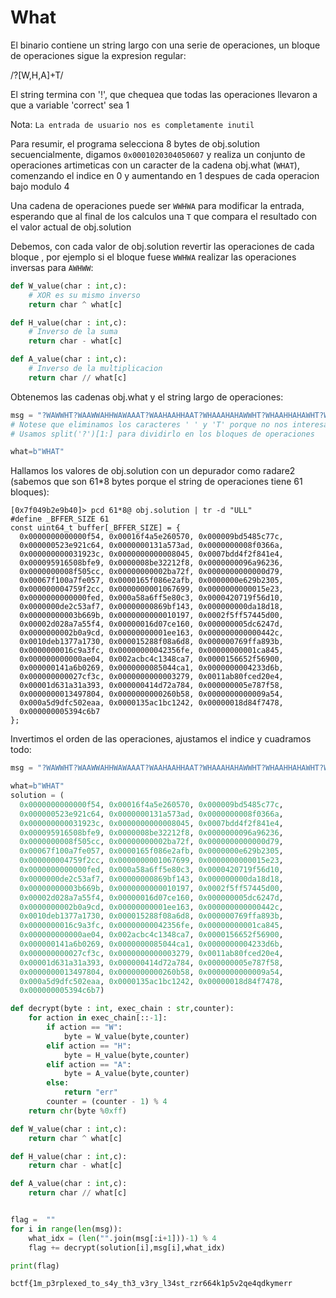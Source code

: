 # What

El binario contiene un string largo con una serie de operaciones, un bloque de operaciones sigue la expresion regular:
 
 /?[W,H,A]+T/

El string termina con '!', que chequea que todas las operaciones llevaron a que a variable 'correct' sea 1

Nota: `La entrada de usuario nos es completamente inutil`

Para resumir, el programa selecciona 8 bytes de obj.solution secuencialmente, digamos `0x0001020304050607` y realiza un conjunto de operaciones artimeticas con un caracter de la cadena obj.what (`WHAT`), comenzando el indice en 0 y aumentando en 1 despues de cada operacion bajo modulo 4

Una cadena de operaciones puede ser `WWHWA` para modificar la entrada, esperando que al final de los calculos una `T` que compara el resultado con el valor actual de obj.solution

Debemos, con cada valor de obj.solution revertir las operaciones de cada bloque , por ejemplo si el bloque fuese `WWHWA` realizar las operaciones inversas para `AWHWW`:

``` python
def W_value(char : int,c):
    # XOR es su mismo inverso
    return char ^ what[c]

def H_value(char : int,c):
    # Inverso de la suma
    return char - what[c]

def A_value(char : int,c):
    # Inverso de la multiplicacion
    return char // what[c]
```

Obtenemos las cadenas obj.what y el string largo de operaciones:
``` python
msg = "?WAWWHT?WAAWWAHHWAWAAAT?WAAHAAHHAAT?WHAAAHAHAWWHT?WHAAHHAHAWHT?WWHHWWHAAAHHWHT?WHHHHHHHAAT?WHHHHHHWWAHHT?WHAAAHAHAWHHHHHAAHT?WHHWHHAHHAAAHAAHHHT?WHHHAHWHHHAHHHAHAAT?WAAHHAHHHAHHWHHHHHT?WHHHHAHHAHAHWHHHHHT?WHHHHHHHWAHHAHHHHHT?WAWT?WHAAAAAAAWT?WHAAHAAAWAWWT?WAAAHAWAWHHT?WAAAHHHHAT?WAHHWHAHAHT?WAHHHHWWHWHAT?WAHWHHHWHHHT?WAHHAAAHHAAHHAHHT?WHHHAHWWHAHAHAWHHAAT?WAHWHHHWAAHHHWAHHHAWT?WAHHHHHAAHHHWHAHHT?WHHHHHAHHAHHHHHAT?WHHHHHHWWHAHWHHHAHHT?WHHHHHHWHHWHWHWHHHAHT?WAAWAAAAAT?WHAAAAAWWAT?WAWWHWWHAAAAT?WAAAAWWHHHWT?WHAHHAAHWT?WHWHWAHHAHT?WHAHHWWWHWHHT?WHHAHHHHAAAWHAAWAWT?WWAWHAHHHAHHAWHAAHT?WHHAHHHHWAAHAWHHAWT?WAHHAHWAHHWHHAHWHHT?WHAHHHHWHHAWHHHWAHT?WWHWAHHHHHHHAHHHHWT?WHHWWHHWHAHHHHHHHHT?WHWHHHHHAAHWAHHHHAAHAHWHAT?WAAAAAAT?WWAAWHAWAWAT?WAAAWAHWHT?WHAHWAHAWWT?WHHHHAAT?WWHAHHHHWWWT?WHHWAWAAAHAHAHHAT?WHAAHHAHAAHAHHT?WWAHHHHHAHHHAAAT?WAHAHHHWHHAHHHWWAT?WHHHHHAWHAHHHWAHT?WHHHHHAHAHHHHHT?WHHHWHHAHHHHHHHT?WHHAHHHWAHAHAWHHAHAAHHHWT?WHAHAHWHHWHAHAAHHHHWHWHAHT?WAAAWAAT?WAAAAHT!".replace(" ","").replace("T","").split("?")[1:]
# Notese que eliminamos los caracteres ' ' y 'T' porque no nos interesan
# Usamos split('?')[1:] para dividirlo en los bloques de operaciones

what=b"WHAT"
```

Hallamos los valores de obj.solution con un depurador como radare2 (sabemos que son 61*8 bytes porque el string de operaciones tiene 61 bloques):
```
[0x7f049b2e9b40]> pcd 61*8@ obj.solution | tr -d "ULL"
#define _BFFER_SIZE 61
const uint64_t buffer[_BFFER_SIZE] = {
  0x0000000000000f54, 0x00016f4a5e260570, 0x000009bd5485c77c,
  0x000000523e921c64, 0x0000000131a573ad, 0x0000000008f0366a,
  0x000000000031923c, 0x0000000000008045, 0x0007bdd4f2f841e4,
  0x000095916508bfe9, 0x0000008be32212f8, 0x0000000096a96236,
  0x0000000008f505cc, 0x00000000002ba72f, 0x0000000000000d79,
  0x00067f100a7fe057, 0x0000165f086e2afb, 0x0000000e629b2305,
  0x000000004759f2cc, 0x0000000001067699, 0x0000000000015e23,
  0x0000000000000fed, 0x000a58a6ff5e80c3, 0x0000420719f56d10,
  0x0000000de2c53af7, 0x00000000869bf143, 0x000000000da18d18,
  0x00000000003b669b, 0x0000000000010197, 0x0002f5ff57445d00,
  0x00002d028a7a55f4, 0x00000016d07ce160, 0x000000005dc6247d,
  0x0000000002b0a9cd, 0x00000000001ee163, 0x000000000000442c,
  0x0010deb1377a1730, 0x000015288f08a6d8, 0x000000769ffa893b,
  0x0000000016c9a3fc, 0x00000000042356fe, 0x00000000001ca845,
  0x000000000000ae04, 0x002acbc4c1348ca7, 0x0000156652f56900,
  0x000000141a6b0269, 0x0000000085044ca1, 0x0000000004233d6b,
  0x000000000027cf3c, 0x0000000000003279, 0x0011ab80fced20e4,
  0x00001d631a31a393, 0x000000414d72a784, 0x000000005e787f58,
  0x0000000013497804, 0x0000000000260b58, 0x0000000000009a54,
  0x000a5d9dfc502eaa, 0x0000135ac1bc1242, 0x00000018d84f7478,
  0x000000005394c6b7
};
```

Invertimos el orden de las operaciones, ajustamos el indice y cuadramos todo:
``` python
msg = "?WAWWHT?WAAWWAHHWAWAAAT?WAAHAAHHAAT?WHAAAHAHAWWHT?WHAAHHAHAWHT?WWHHWWHAAAHHWHT?WHHHHHHHAAT?WHHHHHHWWAHHT?WHAAAHAHAWHHHHHAAHT?WHHWHHAHHAAAHAAHHHT?WHHHAHWHHHAHHHAHAAT?WAAHHAHHHAHHWHHHHHT?WHHHHAHHAHAHWHHHHHT?WHHHHHHHWAHHAHHHHHT?WAWT?WHAAAAAAAWT?WHAAHAAAWAWWT?WAAAHAWAWHHT?WAAAHHHHAT?WAHHWHAHAHT?WAHHHHWWHWHAT?WAHWHHHWHHHT?WAHHAAAHHAAHHAHHT?WHHHAHWWHAHAHAWHHAAT?WAHWHHHWAAHHHWAHHHAWT?WAHHHHHAAHHHWHAHHT?WHHHHHAHHAHHHHHAT?WHHHHHHWWHAHWHHHAHHT?WHHHHHHWHHWHWHWHHHAHT?WAAWAAAAAT?WHAAAAAWWAT?WAWWHWWHAAAAT?WAAAAWWHHHWT?WHAHHAAHWT?WHWHWAHHAHT?WHAHHWWWHWHHT?WHHAHHHHAAAWHAAWAWT?WWAWHAHHHAHHAWHAAHT?WHHAHHHHWAAHAWHHAWT?WAHHAHWAHHWHHAHWHHT?WHAHHHHWHHAWHHHWAHT?WWHWAHHHHHHHAHHHHWT?WHHWWHHWHAHHHHHHHHT?WHWHHHHHAAHWAHHHHAAHAHWHAT?WAAAAAAT?WWAAWHAWAWAT?WAAAWAHWHT?WHAHWAHAWWT?WHHHHAAT?WWHAHHHHWWWT?WHHWAWAAAHAHAHHAT?WHAAHHAHAAHAHHT?WWAHHHHHAHHHAAAT?WAHAHHHWHHAHHHWWAT?WHHHHHAWHAHHHWAHT?WHHHHHAHAHHHHHT?WHHHWHHAHHHHHHHT?WHHAHHHWAHAHAWHHAHAAHHHWT?WHAHAHWHHWHAHAAHHHHWHWHAHT?WAAAWAAT?WAAAAHT!".replace(" ","").replace("T","").split("?")[1:]

what=b"WHAT"
solution = (
  0x0000000000000f54, 0x00016f4a5e260570, 0x000009bd5485c77c,
  0x000000523e921c64, 0x0000000131a573ad, 0x0000000008f0366a,
  0x000000000031923c, 0x0000000000008045, 0x0007bdd4f2f841e4,
  0x000095916508bfe9, 0x0000008be32212f8, 0x0000000096a96236,
  0x0000000008f505cc, 0x00000000002ba72f, 0x0000000000000d79,
  0x00067f100a7fe057, 0x0000165f086e2afb, 0x0000000e629b2305,
  0x000000004759f2cc, 0x0000000001067699, 0x0000000000015e23,
  0x0000000000000fed, 0x000a58a6ff5e80c3, 0x0000420719f56d10,
  0x0000000de2c53af7, 0x00000000869bf143, 0x000000000da18d18,
  0x00000000003b669b, 0x0000000000010197, 0x0002f5ff57445d00,
  0x00002d028a7a55f4, 0x00000016d07ce160, 0x000000005dc6247d,
  0x0000000002b0a9cd, 0x00000000001ee163, 0x000000000000442c,
  0x0010deb1377a1730, 0x000015288f08a6d8, 0x000000769ffa893b,
  0x0000000016c9a3fc, 0x00000000042356fe, 0x00000000001ca845,
  0x000000000000ae04, 0x002acbc4c1348ca7, 0x0000156652f56900,
  0x000000141a6b0269, 0x0000000085044ca1, 0x0000000004233d6b,
  0x000000000027cf3c, 0x0000000000003279, 0x0011ab80fced20e4,
  0x00001d631a31a393, 0x000000414d72a784, 0x000000005e787f58,
  0x0000000013497804, 0x0000000000260b58, 0x0000000000009a54,
  0x000a5d9dfc502eaa, 0x0000135ac1bc1242, 0x00000018d84f7478,
  0x000000005394c6b7)

def decrypt(byte : int, exec_chain : str,counter):
    for action in exec_chain[::-1]:
        if action == "W":
            byte = W_value(byte,counter)
        elif action == "H":
            byte = H_value(byte,counter)
        elif action == "A":
            byte = A_value(byte,counter)
        else:
            return "err"
        counter = (counter - 1) % 4
    return chr(byte %0xff)

def W_value(char : int,c):
    return char ^ what[c]

def H_value(char : int,c):
    return char - what[c]

def A_value(char : int,c):
    return char // what[c]


flag =  ""
for i in range(len(msg)):
    what_idx = (len("".join(msg[:i+1]))-1) % 4
    flag += decrypt(solution[i],msg[i],what_idx)

print(flag)
```

`bctf{1m_p3rplexed_to_s4y_th3_v3ry_l34st_rzr664k1p5v2qe4qdkymerr`


